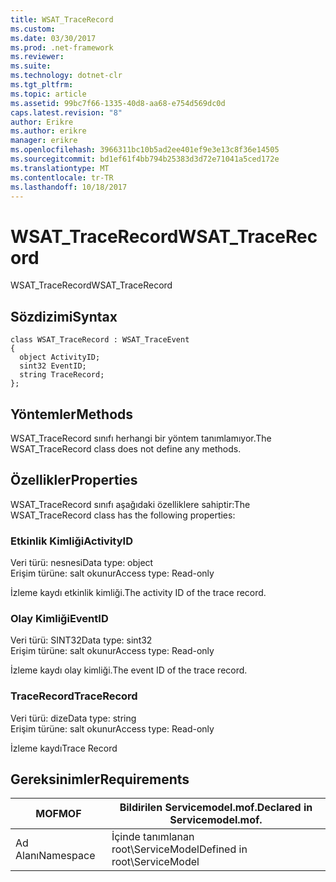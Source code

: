 ```yaml
---
title: WSAT_TraceRecord
ms.custom: 
ms.date: 03/30/2017
ms.prod: .net-framework
ms.reviewer: 
ms.suite: 
ms.technology: dotnet-clr
ms.tgt_pltfrm: 
ms.topic: article
ms.assetid: 99bc7f66-1335-40d8-aa68-e754d569dc0d
caps.latest.revision: "8"
author: Erikre
ms.author: erikre
manager: erikre
ms.openlocfilehash: 3966311bc10b5ad2ee401ef9e3e13c8f36e14505
ms.sourcegitcommit: bd1ef61f4bb794b25383d3d72e71041a5ced172e
ms.translationtype: MT
ms.contentlocale: tr-TR
ms.lasthandoff: 10/18/2017
---
```

# <a name="wsattracerecord"></a><span data-ttu-id="5dbd4-102">WSAT_TraceRecord</span><span class="sxs-lookup"><span data-stu-id="5dbd4-102">WSAT_TraceRecord</span></span>
<span data-ttu-id="5dbd4-103">WSAT_TraceRecord</span><span class="sxs-lookup"><span data-stu-id="5dbd4-103">WSAT_TraceRecord</span></span>  
  
## <a name="syntax"></a><span data-ttu-id="5dbd4-104">Sözdizimi</span><span class="sxs-lookup"><span data-stu-id="5dbd4-104">Syntax</span></span>  
  
```  
class WSAT_TraceRecord : WSAT_TraceEvent  
{  
  object ActivityID;  
  sint32 EventID;  
  string TraceRecord;  
};  
```  
  
## <a name="methods"></a><span data-ttu-id="5dbd4-105">Yöntemler</span><span class="sxs-lookup"><span data-stu-id="5dbd4-105">Methods</span></span>  
 <span data-ttu-id="5dbd4-106">WSAT_TraceRecord sınıfı herhangi bir yöntem tanımlamıyor.</span><span class="sxs-lookup"><span data-stu-id="5dbd4-106">The WSAT_TraceRecord class does not define any methods.</span></span>  
  
## <a name="properties"></a><span data-ttu-id="5dbd4-107">Özellikler</span><span class="sxs-lookup"><span data-stu-id="5dbd4-107">Properties</span></span>  
 <span data-ttu-id="5dbd4-108">WSAT_TraceRecord sınıfı aşağıdaki özelliklere sahiptir:</span><span class="sxs-lookup"><span data-stu-id="5dbd4-108">The WSAT_TraceRecord class has the following properties:</span></span>  
  
### <a name="activityid"></a><span data-ttu-id="5dbd4-109">Etkinlik Kimliği</span><span class="sxs-lookup"><span data-stu-id="5dbd4-109">ActivityID</span></span>  
 <span data-ttu-id="5dbd4-110">Veri türü: nesnesi</span><span class="sxs-lookup"><span data-stu-id="5dbd4-110">Data type: object</span></span>  
<span data-ttu-id="5dbd4-111">Erişim türüne: salt okunur</span><span class="sxs-lookup"><span data-stu-id="5dbd4-111">Access type: Read-only</span></span>  
  
 <span data-ttu-id="5dbd4-112">İzleme kaydı etkinlik kimliği.</span><span class="sxs-lookup"><span data-stu-id="5dbd4-112">The activity ID of the trace record.</span></span>  
  
### <a name="eventid"></a><span data-ttu-id="5dbd4-113">Olay Kimliği</span><span class="sxs-lookup"><span data-stu-id="5dbd4-113">EventID</span></span>  
 <span data-ttu-id="5dbd4-114">Veri türü: SINT32</span><span class="sxs-lookup"><span data-stu-id="5dbd4-114">Data type: sint32</span></span>  
<span data-ttu-id="5dbd4-115">Erişim türüne: salt okunur</span><span class="sxs-lookup"><span data-stu-id="5dbd4-115">Access type: Read-only</span></span>  
  
 <span data-ttu-id="5dbd4-116">İzleme kaydı olay kimliği.</span><span class="sxs-lookup"><span data-stu-id="5dbd4-116">The event ID of the trace record.</span></span>  
  
### <a name="tracerecord"></a><span data-ttu-id="5dbd4-117">TraceRecord</span><span class="sxs-lookup"><span data-stu-id="5dbd4-117">TraceRecord</span></span>  
 <span data-ttu-id="5dbd4-118">Veri türü: dize</span><span class="sxs-lookup"><span data-stu-id="5dbd4-118">Data type: string</span></span>  
<span data-ttu-id="5dbd4-119">Erişim türüne: salt okunur</span><span class="sxs-lookup"><span data-stu-id="5dbd4-119">Access type: Read-only</span></span>  
  
 <span data-ttu-id="5dbd4-120">İzleme kaydı</span><span class="sxs-lookup"><span data-stu-id="5dbd4-120">Trace Record</span></span>  
  
## <a name="requirements"></a><span data-ttu-id="5dbd4-121">Gereksinimler</span><span class="sxs-lookup"><span data-stu-id="5dbd4-121">Requirements</span></span>  
  
|<span data-ttu-id="5dbd4-122">MOF</span><span class="sxs-lookup"><span data-stu-id="5dbd4-122">MOF</span></span>|<span data-ttu-id="5dbd4-123">Bildirilen Servicemodel.mof.</span><span class="sxs-lookup"><span data-stu-id="5dbd4-123">Declared in Servicemodel.mof.</span></span>|  
|---------|-----------------------------------|  
|<span data-ttu-id="5dbd4-124">Ad Alanı</span><span class="sxs-lookup"><span data-stu-id="5dbd4-124">Namespace</span></span>|<span data-ttu-id="5dbd4-125">İçinde tanımlanan root\ServiceModel</span><span class="sxs-lookup"><span data-stu-id="5dbd4-125">Defined in root\ServiceModel</span></span>|
